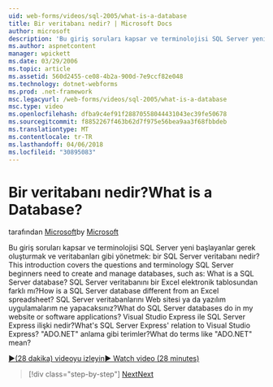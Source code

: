 ```yaml
---
uid: web-forms/videos/sql-2005/what-is-a-database
title: Bir veritabanı nedir? | Microsoft Docs
author: microsoft
description: 'Bu giriş soruları kapsar ve terminolojisi SQL Server yeni başlayanlar gerek oluşturmak ve veritabanları gibi yönetmek: bir SQL Server veritabanı nedir? Nasıl...'
ms.author: aspnetcontent
manager: wpickett
ms.date: 03/29/2006
ms.topic: article
ms.assetid: 560d2455-ce08-4b2a-900d-7e9ccf82e048
ms.technology: dotnet-webforms
ms.prod: .net-framework
msc.legacyurl: /web-forms/videos/sql-2005/what-is-a-database
msc.type: video
ms.openlocfilehash: dfba9c4ef91f28870558044431043ec39fe50678
ms.sourcegitcommit: f8852267f463b62d7f975e56bea9aa3f68fbbdeb
ms.translationtype: MT
ms.contentlocale: tr-TR
ms.lasthandoff: 04/06/2018
ms.locfileid: "30895083"
---
```

<a name="what-is-a-database"></a><span data-ttu-id="506b7-105">Bir veritabanı nedir?</span><span class="sxs-lookup"><span data-stu-id="506b7-105">What is a Database?</span></span>
====================
<span data-ttu-id="506b7-106">tarafından [Microsoft](https://github.com/microsoft)</span><span class="sxs-lookup"><span data-stu-id="506b7-106">by [Microsoft](https://github.com/microsoft)</span></span>

<span data-ttu-id="506b7-107">Bu giriş soruları kapsar ve terminolojisi SQL Server yeni başlayanlar gerek oluşturmak ve veritabanları gibi yönetmek: bir SQL Server veritabanı nedir?</span><span class="sxs-lookup"><span data-stu-id="506b7-107">This introduction covers the questions and terminology SQL Server beginners need to create and manage databases, such as: What is a SQL Server database?</span></span> <span data-ttu-id="506b7-108">SQL Server veritabanını bir Excel elektronik tablosundan farklı mı?</span><span class="sxs-lookup"><span data-stu-id="506b7-108">How is a SQL Server database different from an Excel spreadsheet?</span></span> <span data-ttu-id="506b7-109">SQL Server veritabanlarını Web sitesi ya da yazılım uygulamalarım ne yapacaksınız?</span><span class="sxs-lookup"><span data-stu-id="506b7-109">What do SQL Server databases do in my website or software applications?</span></span> <span data-ttu-id="506b7-110">Visual Studio Express ile SQL Server Express ilişki nedir?</span><span class="sxs-lookup"><span data-stu-id="506b7-110">What's SQL Server Express' relation to Visual Studio Express?</span></span> <span data-ttu-id="506b7-111">"ADO.NET" anlama gibi terimler?</span><span class="sxs-lookup"><span data-stu-id="506b7-111">What do terms like "ADO.NET" mean?</span></span>

[<span data-ttu-id="506b7-112">&#9654;(28 dakika) videoyu izleyin</span><span class="sxs-lookup"><span data-stu-id="506b7-112">&#9654; Watch video (28 minutes)</span></span>](https://channel9.msdn.com/Blogs/ASP-NET-Site-Videos/what-is-a-database)

> [!div class="step-by-step"]
> [<span data-ttu-id="506b7-113">Next</span><span class="sxs-lookup"><span data-stu-id="506b7-113">Next</span></span>](understanding-database-tables-and-records.md)
